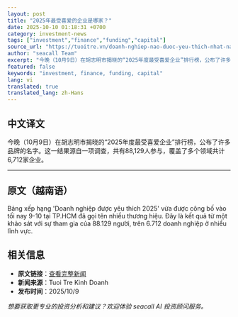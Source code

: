 ```yaml
---
layout: post
title: "2025年最受喜爱的企业是哪家？"
date: 2025-10-10 01:18:31 +0700
category: investment-news
tags: ["investment","finance","funding","capital"]
source_url: "https://tuoitre.vn/doanh-nghiep-nao-duoc-yeu-thich-nhat-nam-2025-20251009183019098.htm"
author: "seacall Team"
excerpt: "今晚（10月9日）在胡志明市揭晓的“2025年度最受喜爱企业”排行榜，公布了许多品牌的名字。这一结果源自一项调查，共有88,129人参与，覆盖了多个领域共计6,712家企业。..."
featured: false
keywords: "investment, finance, funding, capital"
lang: vi
translated: true
translated_lang: zh-Hans
---
```


## 中文译文

今晚（10月9日）在胡志明市揭晓的“2025年度最受喜爱企业”排行榜，公布了许多品牌的名字。这一结果源自一项调查，共有88,129人参与，覆盖了多个领域共计6,712家企业。

---

## 原文（越南语）

Bảng xếp hạng 'Doanh nghiệp được yêu thích 2025' vừa được công bố vào tối nay 9-10 tại TP.HCM đã gọi tên nhiều thương hiệu. Đây là kết quả từ một khảo sát với sự tham gia của 88.129 người, trên 6.712 doanh nghiệp ở nhiều lĩnh vực.

## 相关信息

- **原文链接**：[查看完整新闻](https://tuoitre.vn/doanh-nghiep-nao-duoc-yeu-thich-nhat-nam-2025-20251009183019098.htm)
- **新闻来源**：Tuoi Tre Kinh Doanh
- **发布时间**：2025/10/9

*想要获取更专业的投资分析和建议？欢迎体验 seacall AI 投资顾问服务。*